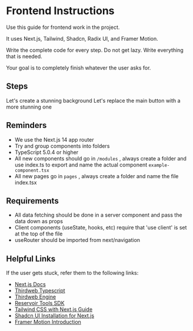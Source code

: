 # Frontend Instructions

Use this guide for frontend work in the project.

It uses Next.js, Tailwind, Shadcn, Radix UI, and Framer Motion.

Write the complete code for every step. Do not get lazy. Write everything that is needed.

Your goal is to completely finish whatever the user asks for.

## Steps

Let's create a stunning background
Let's replace the main button with a more stunning one

## Reminders

- We use the Next.js 14 app router
- Try and group components into folders
- TypeScript 5.0.4 or higher
- All new components should go in `/modules` , always create a folder and use index.ts to export and name the actual component `example-component.tsx`
- All new pages go in `pages` , always create a folder and name the file index.tsx

## Requirements

- All data fetching should be done in a server component and pass the data down as props
- Client components (useState, hooks, etc) require that 'use client' is set at the top of the file
- useRouter should be imported from next/navigation

## Helpful Links

If the user gets stuck, refer them to the following links:

- [Next.js Docs](https://nextjs.org/docs)
- [Thirdweb Typescript](https://portal.thirdweb.com/typescript/v5)
- [Thirdweb Engine](https://portal.thirdweb.com/engine/references/typescript)
- [Reservoir Tools SDK](https://docs.reservoir.tools/reference/reservoir-sdk-jstsnode/)
- [Tailwind CSS with Next.js Guide](https://tailwindcss.com/docs/guides/nextjs)
- [Shadcn UI Installation for Next.js](https://ui.shadcn.com/docs/installation/next)
- [Framer Motion Introduction](https://www.framer.com/motion/introduction/)
